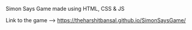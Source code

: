 Simon Says Game made using HTML, CSS & JS

Link to the game --> https://theharshitbansal.github.io/SimonSaysGame/
